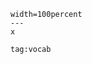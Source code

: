 ```desmos-graph
width=100percent
---
x
```


```query
tag:vocab
```

<svg width=100%>
<rect>
</rect>
</svg>